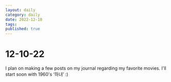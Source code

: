 ```yaml
---
layout: daily
category: daily
date: 2022-12-10
tags: 
published: true
---
```

# 12-10-22
I plan on making a few posts on my journal regarding my favorite movies. I'll start soon with 1960's ‘하녀’ :)


